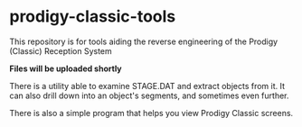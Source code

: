 # prodigy-classic-tools
This repository is for tools aiding the reverse engineering of the Prodigy (Classic) Reception System

**Files will be uploaded shortly**

There is a utility able to examine STAGE.DAT and extract objects from it. It can also drill down into an object's segments, and sometimes even further.

There is also a simple program that helps you view Prodigy Classic screens.     
